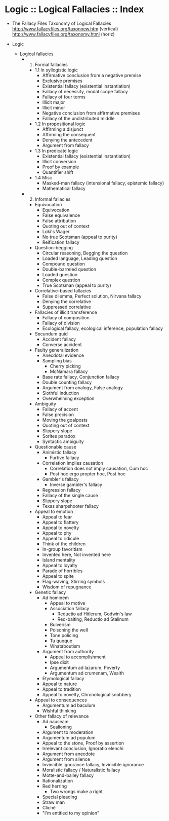 # Logic :: Logical Fallacies :: Index


* The Fallacy Files Taxonomy of Logical Fallacies
http://www.fallacyfiles.org/taxonnew.htm (vertical)
http://www.fallacyfiles.org/taxonomy.html (horiz)



* Logic
  * Logical fallacies
    * 1. Formal fallacies
      * 1.1 In syllogistic logic
        - Affirmative conclusion from a negative premise
        - Exclusive premises
        - Existential fallacy (existential instantiation)
        - Fallacy of necessity, modal scope fallacy
        - Fallacy of four terms
        - Illicit major
        - Illicit minor
        - Negative conclusion from affirmative premises
        - Fallacy of the undistributed middle
      * 1.2 In propositional logic
        - Affirming a disjunct
        - Affirming the consequent
        - Denying the antecedent
        - Argument from fallacy
      * 1.3 In predicate logic
        - Existential fallacy (existential instantiation)
        - Illicit conversion
        - Proof by example
        - Quantifier shift
      * 1.4 Misc
        - Masked-man fallacy (intensional fallacy, epistemic fallacy)
        - Mathematical fallacy
    * 2. Informal fallacies
      - Equivocation
        - Equivocation
        - False equivalence
        - False attribution
        - Quoting out of context
        - Loki's Wager
        - No true Scotsman (appeal to purity)
        - Reification fallacy
      - Question-begging
          - Circular reasoning, Begging the question
          - Loaded language, Leading question
          - Compound question
          - Double-barreled question
          - Loaded question
          - Complex question
          - True Scotsman (appeal to purity)
      - Correlative-based fallacies
        - False dilemma, Perfect solution, Nirvana fallacy
        - Denying the correlative
        - Suppressed correlative
      - Fallacies of illicit transference
        - Fallacy of composition
        - Fallacy of division
        - Ecological fallacy, ecological inference, population fallacy
      - Secundum quid
        - Accident fallacy
        - Converse accident
      - Faulty generalization
        - Anecdotal evidence
        - Sampling bias
          - Cherry picking
          - McNamara fallacy
        - Base rate fallacy, Conjunction fallacy
        - Double counting fallacy
        - Argument from analogy, False analogy
        - Slothful induction
        - Overwhelming exception
      - Ambiguity
        - Fallacy of accent
        - False precision
        - Moving the goalposts
        - Quoting out of context
        - Slippery slope
        - Sorites paradox
        - Syntactic ambiguity
      - Questionable cause
        - Animistic fallacy
          - Furtive fallacy
        - Correlation implies causation
          - Correlation does not imply causation, Cum hoc
          - Post hoc ergo propter hoc, Post hoc
        - Gambler's fallacy
          - Inverse gambler's fallacy
        - Regression fallacy
        - Fallacy of the single cause
        - Slippery slope
        - Texas sharpshooter fallacy
      - Appeal to emotion
        - Appeal to fear
        - Appeal to flattery
        - Appeal to novelty
        - Appeal to pity
        - Appeal to ridicule
        - Think of the children
        - In-group favoritism
        - Invented here, Not invented here
        - Island mentality
        - Appeal to loyalty
        - Parade of horribles
        - Appeal to spite
        - Flag-waving, Stirring symbols
        - Wisdom of repugnance
      - Genetic fallacy
        - Ad hominem
          - Appeal to motive
          - Association fallacy
            - Reductio ad Hitlerum, Godwin's law
            - Red-baiting, Reductio ad Stalinum
          - Bulverism
          - Poisoning the well
          - Tone policing
          - Tu quoque
          - Whataboutism
        - Argument from authority
          - Appeal to accomplishment
          - Ipse dixit
          - Argumentum ad lazarum, Poverty
          - Argumentum ad crumenam, Wealth
        - Etymological fallacy
        - Appeal to nature
        - Appeal to tradition
        - Appeal to novelty, Chronological snobbery
      - Appeal to consequences
        - Argumentum ad baculum
        - Wishful thinking
      - Other fallacy of relevance
        - Ad nauseam
          - Sealioning
        - Argument to moderation
        - Argumentum ad populum
        - Appeal to the stone, Proof by assertion
        - Irrelevant conclusion, Ignoratio elenchi
        - Argument from anecdote
        - Argument from silence
        - Invincible ignorance fallacy, Invincible ignorance
        - Moralistic fallacy / Naturalistic fallacy
        - Motte-and-bailey fallacy
        - Rationalization
        - Red herring
          - Two wrongs make a right
        - Special pleading
        - Straw man
        - Cliché
        - "I'm entitled to my opinion"
